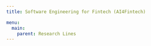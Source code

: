 ```yaml
---
title: Software Engineering for Fintech (AI4Fintech)

menu:
  main:
    parent: Research Lines
---
```

